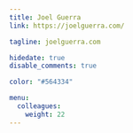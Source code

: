 ```yaml
---
title: Joel Guerra
link: https://joelguerra.com/

tagline: joelguerra.com

hidedate: true
disable_comments: true

color: "#564334"

menu:
  colleagues:
    weight: 22
---
```

